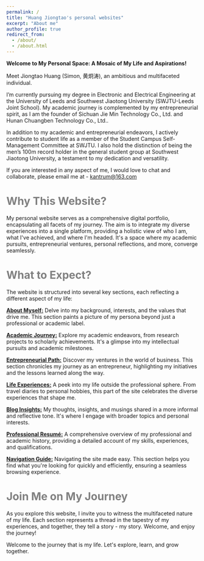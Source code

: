 ```yaml
---
permalink: /
title: "Huang Jiongtao's personal websites"
excerpt: "About me"
author_profile: true
redirect_from: 
  - /about/
  - /about.html
---
```


**Welcome to My Personal Space: A Mosaic of My Life and Aspirations!**

Meet Jiongtao Huang (Simon, 黄炯涛), an ambitious and multifaceted individual.

I’m currently pursuing my degree in Electronic and Electrical Engineering at the University of Leeds and Southwest Jiaotong University (SWJTU-Leeds Joint School). My academic journey is complemented by my entrepreneurial spirit, as I am the founder of Sichuan Jie Min Technology Co., Ltd. and Hunan Chuangben Technology Co., Ltd..

In addition to my academic and entrepreneurial endeavors, I actively contribute to student life as a member of the Student Campus Self-Management Committee at SWJTU. I also hold the distinction of being the men’s 100m record holder in the general student group at Southwest Jiaotong University, a testament to my dedication and versatility.

If you are interested in any aspect of me, I would love to chat and collaborate, please email me at - [kantrum@163.com](mailto:kantrum@163.com)

<span style="color: gray;">Why This Website?</span>
======
My personal website serves as a comprehensive digital portfolio, encapsulating all facets of my journey. The aim is to integrate my diverse experiences into a single platform, providing a holistic view of who I am, what I've achieved, and where I'm headed. It's a space where my academic pursuits, entrepreneurial ventures, personal reflections, and more, converge seamlessly.

<span style="color: gray;">What to Expect?</span>
======
The website is structured into several key sections, each reflecting a different aspect of my life:

[**About Myself:**](https://kantrum.github.io/huangjiongtao.github.io//publications/) Delve into my background, interests, and the values that drive me. This section paints a picture of my persona beyond just a professional or academic label.

[**Academic Journey:**](https://kantrum.github.io/huangjiongtao.github.io//talks/) Explore my academic endeavors, from research projects to scholarly achievements. It's a glimpse into my intellectual pursuits and academic milestones.

[**Entrepreneurial Path:**](https://kantrum.github.io/huangjiongtao.github.io//entrepreneurship/) Discover my ventures in the world of business. This section chronicles my journey as an entrepreneur, highlighting my initiatives and the lessons learned along the way.

[**Life Experiences:**](https://kantrum.github.io/huangjiongtao.github.io//portfolio/) A peek into my life outside the professional sphere. From travel diaries to personal hobbies, this part of the site celebrates the diverse experiences that shape me.

[**Blog Insights:**](https://kantrum.github.io/huangjiongtao.github.io//year-archive/) My thoughts, insights, and musings shared in a more informal and reflective tone. It's where I engage with broader topics and personal interests.

[**Professional Resumé:**](https://kantrum.github.io/huangjiongtao.github.io//cv/) A comprehensive overview of my professional and academic history, providing a detailed account of my skills, experiences, and qualifications.

[**Navigation Guide:**](https://kantrum.github.io/huangjiongtao.github.io//markdown/) Navigating the site made easy. This section helps you find what you're looking for quickly and efficiently, ensuring a seamless browsing experience.

<span style="color: gray;">Join Me on My Journey</span>
======
As you explore this website, I invite you to witness the multifaceted nature of my life. Each section represents a thread in the tapestry of my experiences, and together, they tell a story - my story. Welcome, and enjoy the journey!

Welcome to the journey that is my life. Let's explore, learn, and grow together.
